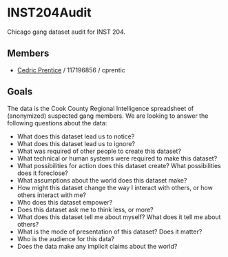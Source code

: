 # INST204Audit
Chicago gang dataset audit for INST 204.

## Members

* [Cedric Prentice](https://github.com/cedric066) / 117196856 / cprentic

## Goals

The data is the Cook County Regional Intelligence spreadsheet of (anonymized) suspected gang members. We are looking to answer the following questions about the data:

* What does this dataset lead us to notice?
* What does this dataset lead us to ignore?
* What was required of other people to create this dataset?
* What technical or human systems were required to make this dataset?
* What possibilities for action does this dataset create? What possibilities does it foreclose?
* What assumptions about the world does this dataset make?
* How might this dataset change the way I interact with others, or how others interact with me?
* Who does this dataset empower?
* Does this dataset ask me to think less, or more?
* What does this dataset tell me about myself? What does it tell me about others?
* What is the mode of presentation of this dataset? Does it matter?
* Who is the audience for this data?
* Does the data make any implicit claims about the world?
